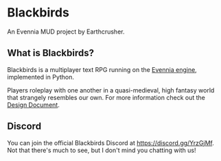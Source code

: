 # Blackbirds

An Evennia MUD project by Earthcrusher.

## What is Blackbirds?

Blackbirds is a multiplayer text RPG running on the [Evennia engine](http://www.evennia.com/), implemented in Python.

Players roleplay with one another in a quasi-medieval, high fantasy world that strangely resembles our own. For more information check out the [Design Document](https://github.com/Earthcrusher/Blackbirds/blob/dev/Design%20Document.md).

## Discord

You can join the official Blackbirds Discord at https://discord.gg/YrzGjMf. Not that there's much to see, but I don't mind you chatting with us!